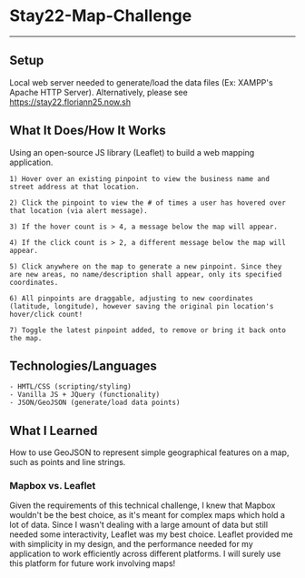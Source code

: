 # Stay22-Map-Challenge

---

## Setup

Local web server needed to generate/load the data files (Ex: XAMPP's Apache HTTP Server). Alternatively, please see https://stay22.floriann25.now.sh  

## What It Does/How It Works

Using an open-source JS library (Leaflet) to build a web mapping application.
```
1) Hover over an existing pinpoint to view the business name and street address at that location. 

2) Click the pinpoint to view the # of times a user has hovered over that location (via alert message).

3) If the hover count is > 4, a message below the map will appear. 

4) If the click count is > 2, a different message below the map will appear.

5) Click anywhere on the map to generate a new pinpoint. Since they are new areas, no name/description shall appear, only its specified coordinates.

6) All pinpoints are draggable, adjusting to new coordinates (latitude, longitude), however saving the original pin location's hover/click count!

7) Toggle the latest pinpoint added, to remove or bring it back onto the map. 

```
## Technologies/Languages
```
- HMTL/CSS (scripting/styling)
- Vanilla JS + JQuery (functionality)
- JSON/GeoJSON (generate/load data points)
```
## What I Learned 
How to use GeoJSON to represent simple geographical features on a map, such as points and line strings.

### Mapbox vs. Leaflet
        
Given the requirements of this technical challenge, I knew that Mapbox wouldn't be the best choice, as it's meant for complex maps which hold a lot of data. Since I wasn't dealing with a large amount of data but still needed some interactivity, Leaflet was my best choice. Leaflet provided me with simplicity in my design, and the performance needed for my application to work efficiently across different platforms. I will surely use this platform for future work involving maps!

        
